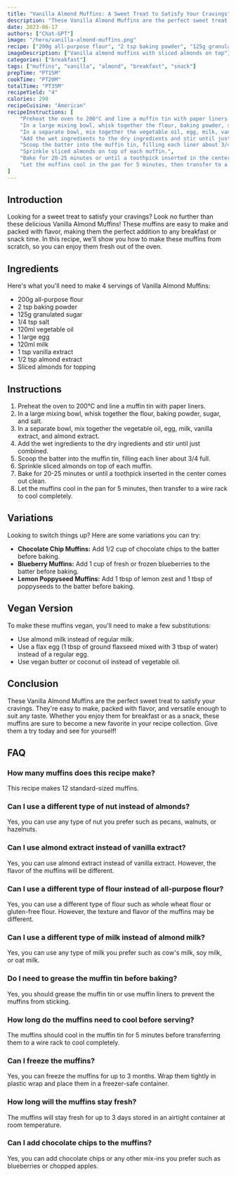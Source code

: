 ```yaml
---
title: "Vanilla Almond Muffins: A Sweet Treat to Satisfy Your Cravings"
description: "These Vanilla Almond Muffins are the perfect sweet treat to satisfy your cravings. They are easy to make and packed with flavor, making them a great addition to any breakfast or snack time. Try this recipe today and see for yourself!"
date: 2023-06-17
authors: ["Chat-GPT"]
image: "/hero/vanilla-almond-muffins.png"
recipe: ["200g all-purpose flour", "2 tsp baking powder", "125g granulated sugar", "1/4 tsp salt", "120ml vegetable oil", "1 large egg", "120ml milk", "1 tsp vanilla extract", "1/2 tsp almond extract", "Sliced almonds for topping"]
imageDescription: ["Vanilla almond muffins with sliced almonds on top"]
categories: ["breakfast"]
tags: ["muffins", "vanilla", "almond", "breakfast", "snack"]
prepTime: "PT15M"
cookTime: "PT20M"
totalTime: "PT35M"
recipeYield: "4"
calories: 290
recipeCuisine: "American"
recipeInstructions: [
    "Preheat the oven to 200°C and line a muffin tin with paper liners.",
    "In a large mixing bowl, whisk together the flour, baking powder, sugar, and salt.",
    "In a separate bowl, mix together the vegetable oil, egg, milk, vanilla extract, and almond extract.",
    "Add the wet ingredients to the dry ingredients and stir until just combined.",
    "Scoop the batter into the muffin tin, filling each liner about 3/4 full.",
    "Sprinkle sliced almonds on top of each muffin.",
    "Bake for 20-25 minutes or until a toothpick inserted in the center comes out clean.",
    "Let the muffins cool in the pan for 5 minutes, then transfer to a wire rack to cool completely."
]
---
```


## Introduction

Looking for a sweet treat to satisfy your cravings? Look no further than these delicious Vanilla Almond Muffins! These muffins are easy to make and packed with flavor, making them the perfect addition to any breakfast or snack time. In this recipe, we'll show you how to make these muffins from scratch, so you can enjoy them fresh out of the oven.

## Ingredients

Here's what you'll need to make 4 servings of Vanilla Almond Muffins:

- 200g all-purpose flour
- 2 tsp baking powder
- 125g granulated sugar
- 1/4 tsp salt
- 120ml vegetable oil
- 1 large egg
- 120ml milk
- 1 tsp vanilla extract
- 1/2 tsp almond extract
- Sliced almonds for topping

## Instructions

1. Preheat the oven to 200°C and line a muffin tin with paper liners.
2. In a large mixing bowl, whisk together the flour, baking powder, sugar, and salt.
3. In a separate bowl, mix together the vegetable oil, egg, milk, vanilla extract, and almond extract.
4. Add the wet ingredients to the dry ingredients and stir until just combined.
5. Scoop the batter into the muffin tin, filling each liner about 3/4 full.
6. Sprinkle sliced almonds on top of each muffin.
7. Bake for 20-25 minutes or until a toothpick inserted in the center comes out clean.
8. Let the muffins cool in the pan for 5 minutes, then transfer to a wire rack to cool completely.

## Variations

Looking to switch things up? Here are some variations you can try:

- **Chocolate Chip Muffins:** Add 1/2 cup of chocolate chips to the batter before baking.
- **Blueberry Muffins:** Add 1 cup of fresh or frozen blueberries to the batter before baking.
- **Lemon Poppyseed Muffins:** Add 1 tbsp of lemon zest and 1 tbsp of poppyseeds to the batter before baking.

## Vegan Version

To make these muffins vegan, you'll need to make a few substitutions:

- Use almond milk instead of regular milk.
- Use a flax egg (1 tbsp of ground flaxseed mixed with 3 tbsp of water) instead of a regular egg.
- Use vegan butter or coconut oil instead of vegetable oil.

## Conclusion

These Vanilla Almond Muffins are the perfect sweet treat to satisfy your cravings. They're easy to make, packed with flavor, and versatile enough to suit any taste. Whether you enjoy them for breakfast or as a snack, these muffins are sure to become a new favorite in your recipe collection. Give them a try today and see for yourself!

## FAQ

### How many muffins does this recipe make?

This recipe makes 12 standard-sized muffins.

### Can I use a different type of nut instead of almonds?

Yes, you can use any type of nut you prefer such as pecans, walnuts, or hazelnuts.

### Can I use almond extract instead of vanilla extract?

Yes, you can use almond extract instead of vanilla extract. However, the flavor of the muffins will be different.

### Can I use a different type of flour instead of all-purpose flour?

Yes, you can use a different type of flour such as whole wheat flour or gluten-free flour. However, the texture and flavor of the muffins may be different.

### Can I use a different type of milk instead of almond milk?

Yes, you can use any type of milk you prefer such as cow's milk, soy milk, or oat milk.

### Do I need to grease the muffin tin before baking?

Yes, you should grease the muffin tin or use muffin liners to prevent the muffins from sticking.

### How long do the muffins need to cool before serving?

The muffins should cool in the muffin tin for 5 minutes before transferring them to a wire rack to cool completely.

### Can I freeze the muffins?

Yes, you can freeze the muffins for up to 3 months. Wrap them tightly in plastic wrap and place them in a freezer-safe container.

### How long will the muffins stay fresh?

The muffins will stay fresh for up to 3 days stored in an airtight container at room temperature. 

### Can I add chocolate chips to the muffins?

Yes, you can add chocolate chips or any other mix-ins you prefer such as blueberries or chopped apples.